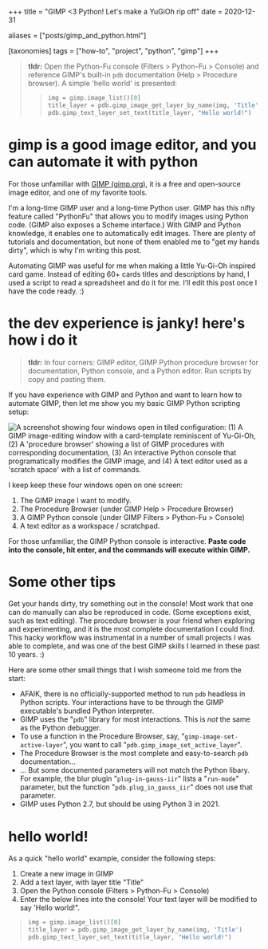 +++
title = "GIMP <3 Python! Let's make a YuGiOh rip off"
date = 2020-12-31

aliases = ["posts/gimp_and_python.html"]

[taxonomies]
tags = ["how-to", "project", "python", "gimp"]
+++


> **tldr:**  Open the Python-Fu console (Filters > Python-Fu > Console) and reference GIMP's built-in `pdb` documentation (Help > Procedure browser).  A simple 'hello world' is presented:
> 
> > ```python
> > img = gimp.image_list()[0]
> > title_layer = pdb.gimp_image_get_layer_by_name(img, 'Title')
> > pdb.gimp_text_layer_set_text(title_layer, "Hello world!")
> > ```


<!-- more -->

# gimp is a good image editor, and you can automate it with python

For those unfamiliar with [GIMP (gimp.org)](https://www.gimp.org/), it is a free and open-source image editor, and one of my favorite tools.

I'm a long-time GIMP user and a long-time Python user. GIMP has this nifty feature called "PythonFu" that allows you to modify images using Python code. (GIMP also exposes a Scheme interface.) With GIMP and Python knowledge, it enables one to automatically edit images.  There are plenty of tutorials and documentation, but none of them enabled me to "get my hands dirty", which is why I'm writing this post.

Automating GIMP was useful for me when making a little Yu-Gi-Oh inspired card game. Instead of editing 60+ cards titles and descriptions by hand, I used a script to read a spreadsheet and do it for me. I'll edit this post once I have the code ready. :)

# the dev experience is janky! here's how i do it

> **tldr:** In four corners: GIMP editor, GIMP Python procedure browser for documentation, Python console, and a Python editor. Run scripts by copy and pasting them.

If you have experience with GIMP and Python and want to learn how to automate GIMP, then let me show you my basic GIMP Python scripting setup:

![A screenshot showing four windows open in tiled configuration: (1) A GIMP image-editing window with  a card-template reminiscent of Yu-Gi-Oh, (2) A 'procedure browser' showing a list of GIMP procedures with corresponding documentation, (3) An interactive Python console that programatically modifies the GIMP image, and (4) A text editor used as a 'scratch space' with a list of commands.](/posts/images/gimp-python-dev-setup.png "A screenshot showing four windows open in tiled configuration: (1) A GIMP image-editing window with  a card-template reminiscent of Yu-Gi-Oh, (2) A 'procedure browser' showing a list of GIMP procedures with corresponding documentation, (3) An interactive Python console that programatically modifies the GIMP image, and (4) A text editor used as a 'scratch space' with a list of commands.")


I keep keep these four windows open on one screen:

1. The GIMP image I want to modify.
2. The Procedure Browser (under GIMP Help > Procedure Browser)
3. A GIMP Python console (under GIMP Filters > Python-Fu > Console)
4. A text editor as a workspace / scratchpad.

For those unfamiliar, the GIMP Python console is interactive. **Paste code into the console, hit enter, and the commands will execute within GIMP.**

# Some other tips

Get your hands dirty, try something out in the console! Most work that one can do manually can also be reproduced in code. (Some exceptions exist, such as text editing). The procedure browser is your friend when exploring and experimenting, and it is the most complete documentation I could find. This hacky workflow was instrumental in a number of small projects I was able to complete, and was one of the best GIMP skills I learned in these past 10 years. :)

Here are some other small things that I wish someone told me from the start:

 * AFAIK, there is no officially-supported method to run `pdb` headless in Python scripts. Your interactions have to be through the GIMP executable's bundled Python interpreter.
 * GIMP uses the "`pdb`" library for most interactions. This is *not* the same as the Python debugger.
 * To use a function in the Procedure Browser, say, "`gimp-image-set-active-layer`", you want to call "`pdb.gimp_image_set_active_layer`".
 * The Procedure Browser is the most complete and easy-to-search `pdb` documentation...
 * ... But some documented parameters will not match the Python libary. For example, the blur plugin "`plug-in-gauss-iir`" lists a "`run-mode`" parameter, but the function "`pdb.plug_in_gauss_iir`" does not use that parameter.
 * GIMP uses Python 2.7, but should be using Python 3 in 2021.

# hello world!

As a quick "hello world" example, consider the following steps:

1. Create a new image in GIMP
2. Add a text layer, with layer title "Title"
3. Open the Python console (Filters > Python-Fu > Console)
4. Enter the below lines into the console! Your text layer will be modified to say 'Hello world!".

> ```python
> img = gimp.image_list()[0]
> title_layer = pdb.gimp_image_get_layer_by_name(img, 'Title')
> pdb.gimp_text_layer_set_text(title_layer, "Hello world!")
> ```


